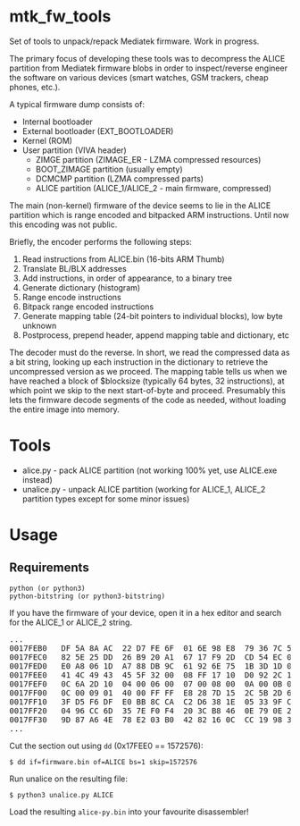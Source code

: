 # mtk_fw_tools

Set of tools to unpack/repack Mediatek firmware. Work in progress.

The primary focus of developing these tools was to decompress the ALICE partition from Mediatek firmware blobs in order to inspect/reverse engineer the software on various devices (smart watches, GSM trackers, cheap phones, etc.).

A typical firmware dump consists of:
+ Internal bootloader
+ External bootloader (EXT_BOOTLOADER)
+ Kernel (ROM)
+ User partition (VIVA header)
    + ZIMGE partition (ZIMAGE_ER - LZMA compressed resources)
    + BOOT_ZIMAGE partition (usually empty)
    + DCMCMP partition (LZMA compressed parts)
    + ALICE partition (ALICE_1/ALICE_2 - main firmware, compressed)

The main (non-kernel) firmware of the device seems to lie in the ALICE partition which is range encoded and bitpacked ARM instructions. Until now this encoding was not public.

Briefly, the encoder performs the following steps:

1. Read instructions from ALICE.bin (16-bits ARM Thumb)
2. Translate BL/BLX addresses
3. Add instructions, in order of appearance, to a binary tree
4. Generate dictionary (histogram)
5. Range encode instructions
6. Bitpack range encoded instructions
7. Generate mapping table (24-bit pointers to individual blocks), low byte unknown
8. Postprocess, prepend header, append mapping table and dictionary, etc

The decoder must do the reverse. In short, we read the compressed data as a bit string, looking up each instruction in the dictionary to retrieve the uncompressed version as we proceed. The mapping table tells us when we have reached a block of $blocksize (typically 64 bytes, 32 instructions), at which point we skip to the next start-of-byte and proceed. Presumably this lets the firmware decode segments of the code as needed, without loading the entire image into memory.

# Tools

+ alice.py - pack ALICE partition (not working 100% yet, use ALICE.exe instead)
+ unalice.py - unpack ALICE partition (working for ALICE_1, ALICE_2 partition types except for some minor issues)

# Usage

## Requirements
    python (or python3)
    python-bitstring (or python3-bitstring)

If you have the firmware of your device, open it in a hex editor and search for the ALICE_1 or ALICE_2 string.

<pre>
...
0017FEB0   DF 5A 8A AC  22 D7 FE 6F  01 6E 98 E8  79 36 7C 50  .Z.."..o.n..y6|P
0017FEC0   82 5E 25 DD  26 B9 20 A1  67 17 F9 2D  CD 54 EC 08  .^%.&. .g..-.T..
0017FED0   E0 A8 06 1D  A7 88 DB 9C  61 92 6E 75  1B 3D 1D 00  ........a.nu.=..
0017FEE0   41 4C 49 43  45 5F 32 00  08 FF 17 10  D0 92 2C 10  ALICE_2.......,.
0017FEF0   0C 6A 2D 10  04 00 06 00  07 00 08 00  0A 00 0B 00  .j-.............
0017FF00   0C 00 09 01  40 00 FF FF  E8 28 7D 15  2C 5B 2D 68  ....@....(}.,[-h
0017FF10   3F D5 F6 DF  E0 BB 8C CA  C2 D6 38 1E  05 33 9F CB  ?.........8..3..
0017FF20   04 96 CC 6D  35 7E F0 F4  20 3C B8 46  0E 79 0E 27  ...m5~.. <.F.y.'
0017FF30   9D 87 A6 4E  78 E2 03 B0  42 82 16 0C  CC 19 98 33  ...Nx...B......3
...
</pre>

Cut the section out using `dd` (0x17FEE0 == 1572576):

```
$ dd if=firmware.bin of=ALICE bs=1 skip=1572576
```

Run unalice on the resulting file:

```
$ python3 unalice.py ALICE
```

Load the resulting `alice-py.bin` into your favourite disassembler!

